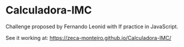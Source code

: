 # Calculadora-IMC
Challenge proposed by Fernando Leonid with If practice in JavaScript.

See it working at: https://zeca-monteiro.github.io/Calculadora-IMC/
